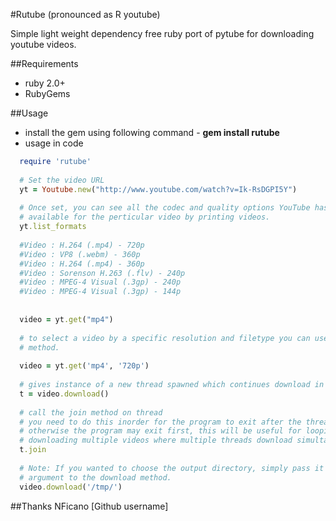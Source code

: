 #Rutube (pronounced as R youtube)

Simple light weight dependency free ruby port of pytube for downloading youtube videos.

##Requirements
* ruby 2.0+
* RubyGems

##Usage
* install the gem using following command - **gem install rutube** 
* usage in code
```ruby
  require 'rutube'  
       
  # Set the video URL
  yt = Youtube.new("http://www.youtube.com/watch?v=Ik-RsDGPI5Y")
  
  # Once set, you can see all the codec and quality options YouTube has made
  # available for the perticular video by printing videos.
  yt.list_formats
  
  #Video : H.264 (.mp4) - 720p
  #Video : VP8 (.webm) - 360p
  #Video : H.264 (.mp4) - 360p
  #Video : Sorenson H.263 (.flv) - 240p
  #Video : MPEG-4 Visual (.3gp) - 240p
  #Video : MPEG-4 Visual (.3gp) - 144p
  
  
  video = yt.get("mp4")
  
  # to select a video by a specific resolution and filetype you can use the get
  # method.
  
  video = yt.get('mp4', '720p')
  
  # gives instance of a new thread spawned which continues download in background 
  t = video.download()
  
  # call the join method on thread 
  # you need to do this inorder for the program to exit after the thread completes 
  # otherwise the program may exit first, this will be useful for looping and 
  # downloading multiple videos where multiple threads download simultaneously
  t.join
  
  # Note: If you wanted to choose the output directory, simply pass it as an
  # argument to the download method.
  video.download('/tmp/')
```  

##Thanks
NFicano [Github username]